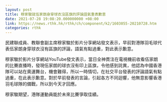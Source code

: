 ```yaml
---
layout: post
title: 穆家駿就伍家朗身穿球衣沒區旗的評論語氣重表歉意
date: 2021-07-28 19:08:20.000000000 +08:00
link: https://news.rthk.hk/rthk/ch/component/k2/1603055-20210728.htm
categories: rthk
---
```


民建聯成員、教聯會副主席穆家駿於影片分享網站發文表示，早前對港隊羽毛球代表伍家朗身穿球衣沒有區旗的評論，語氣有點過重，對此表示歉意。

穆家駿於影片分享網站YouTube發文表示，當日全神貫注在電視機前收看伍家朗的比賽直播時，發現伍家朗的球衣沒有印上區旗，令他感到詫異，他認為中國香港隊可以站在奧運舞台，機會難得，所以一時情切，在社交平台發表的評論語氣有點過重，在此表示歉意。對於早前發表的言論，引起各方不同迴響，他無意影響香港羽毛球隊的備戰，所以到今天才回應。

穆家駿期望，港隊運動員能於未來比賽爭取佳績。
